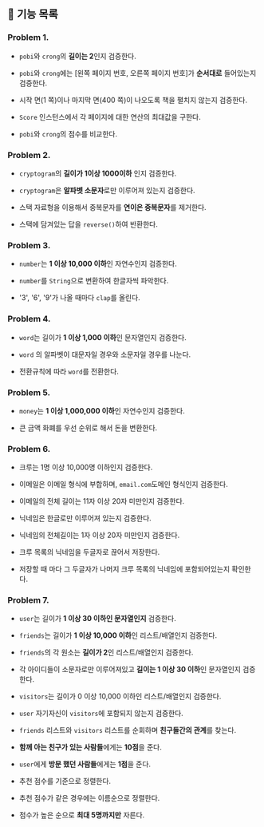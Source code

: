 ## 🚀 기능 목록

### Problem 1.
- `pobi`와 `crong`의 **길이는 2**인지 검증한다.


- `pobi`와 `crong`에는 [왼쪽 페이지 번호, 오른쪽 페이지 번호]가 **순서대로** 들어있는지 검증한다.


- 시작 면(1 쪽)이나 마지막 면(400 쪽)이 나오도록 책을 펼치지 않는지 검증한다.


- `Score` 인스턴스에서 각 페이지에 대한 연산의 최대값을 구한다.


- `pobi`와 `crong`의 점수를 비교한다. 

### Problem 2.

- `cryptogram`의 **길이가 1이상 1000이하** 인지 검증한다.


- `cryptogram`은 **알파벳 소문자**로만 이루어져 있는지 검증한다.


- 스택 자료형을 이용해서 중복문자를 **연이은 중복문자**를 제거한다.


- 스택에 담겨있는 답을 `reverse()`하여 반환한다. 

### Problem 3.

- `number`는 **1 이상 10,000 이하**인 자연수인지 검증한다.


- `number`를 `String`으로 변환하여 한글자씩 파악한다.


- '3', '6', '9'가 나올 때마다 `clap`를 올린다.

### Problem 4.

- `word`는 길이가 **1 이상 1,000 이하**인 문자열인지 검증한다.


- `word` 의 알파벳이 대문자일 경우와 소문자일 경우를 나눈다.


- 전환규칙에 따라 `word`를 전환한다.

### Problem 5.

- `money`는 **1 이상 1,000,000 이하**인 자연수인지 검증한다.


- 큰 금액 화폐를 우선 순위로 해서 돈을 변환한다.

### Problem 6.

- 크루는 1명 이상 10,000명 이하인지 검증한다.


- 이메일은 이메일 형식에 부합하며, `email.com`도메인 형식인지 검증한다.


- 이메일의 전체 길이는 11자 이상 20자 미만인지 검증한다.


- 닉네임은 한글로만 이루어져 있는지 검증한다.


- 닉네임의 전체길이는 1자 이상 20자 미만인지 검증한다.


- 크루 목록의 닉네임을 두글자로 끊어서 저장한다.


- 저장할 때 마다 그 두글자가 나머지 크루 목록의 닉네임에 포함되어있는지 확인한다.

### Problem 7.

- `user`는 길이가 **1 이상 30 이하인 문자열인지** 검증한다.


- `friends`는 길이가 **1 이상 10,000 이하**인 리스트/배열인지 검증한다.


- `friends`의 각 원소는 **길이가 2**인 리스트/배열인지 검증한다.


- 각 아이디들이 소문자로만 이루어져있고 **길이는 1 이상 30 이하**인 문자열인지 검증한다.


- `visitors`는 길이가 0 이상 10,000 이하인 리스트/배열인지 검증한다.


- `user` 자기자신이 `visitors`에 포함되지 않는지 검증한다.


- `friends` 리스트와 `visitors` 리스트를 순회하며 **친구들간의 관계**를 찾는다.


- **함께 아는 친구가 있는 사람들**에게는 **10점**을 준다.


- `user`에게 **방문 했던 사람들**에게는 **1점**을 준다.


- 추천 점수를 기준으로 정렬한다.


- 추천 점수가 같은 경우에는 이름순으로 정렬한다.


- 점수가 높은 순으로 **최대 5명까지만** 자른다.

